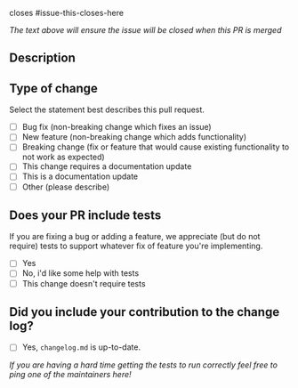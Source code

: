 closes #issue-this-closes-here

_The text above will ensure the issue will be closed when this PR is merged_

<!--- * If this pr does not address an open issue  in the repository, please be sure
to explain what this pull request fixes or does. We prefer to discuss changes in issues first, to just ensure we are all on the same page about the change being proposed.

* If this is a technical code change, please be sure that you have [read our contributing guide.](https://stravalib.readthedocs.io/en/latest/contributing/how-to-contribute.html)
-->

## Description

<!--- Please describe changes made in this pull request in detail -->

## Type of change

Select the statement best describes this pull request.

- [ ] Bug fix (non-breaking change which fixes an issue)
- [ ] New feature (non-breaking change which adds functionality)
- [ ] Breaking change (fix or feature that would cause existing functionality to not work as expected)
- [ ] This change requires a documentation update
- [ ] This is a documentation update
- [ ] Other (please describe)

## Does your PR include tests

If you are fixing a bug or adding a feature, we appreciate (but do not require)
tests to support whatever fix of feature you're implementing.

- [ ] Yes
- [ ] No, i'd like some help with tests
- [ ] This change doesn't require tests

## Did you include your contribution to the change log?

- [ ] Yes, `changelog.md` is up-to-date.

_If you are having a hard time getting the tests to run correctly feel free to
ping one of the maintainers here!_

<!---
If you are a stravalib maintainer submitting a PR in preparation for a new release
you can use the pull request release template:

[https://github.com/stravalib/stravalib/compare/main...branch-name-here?template=release-pull-request-template.md](https://github.com/stravalib/stravalib/compare/master...branch-name-here?template=release-pull-request-template.md). Be sure to modify
the text "branch-name-here" in the above url to apply the release template.
-->
